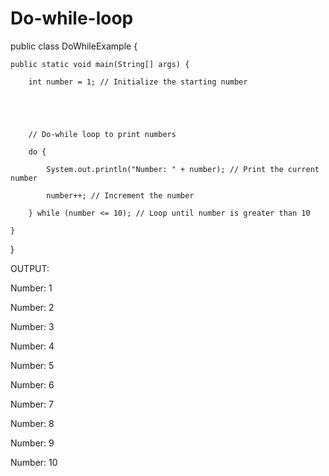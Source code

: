 # Do-while-loop
public class DoWhileExample {

    public static void main(String[] args) {

        int number = 1; // Initialize the starting number





        // Do-while loop to print numbers

        do {

            System.out.println("Number: " + number); // Print the current number

            number++; // Increment the number

        } while (number <= 10); // Loop until number is greater than 10

    }

}





OUTPUT:

Number: 1

Number: 2

Number: 3

Number: 4

Number: 5

Number: 6

Number: 7

Number: 8

Number: 9

Number: 10



